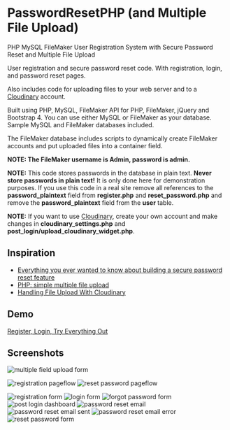 # PasswordResetPHP (and Multiple File Upload)
PHP MySQL FileMaker User Registration System with Secure Password Reset and Multiple File Upload

User registration and secure password reset code.
With registration, login, and password reset pages.

Also includes code for uploading files to your web server and to a [Cloudinary](https://cloudinary.com/) account.

Built using PHP, MySQL, FileMaker API for PHP, FileMaker, jQuery and Bootstrap 4.
You can use either MySQL or FileMaker as your database. Sample MySQL and FileMaker databases included.

The FileMaker database includes scripts to dynamically create FileMaker accounts and put uploaded files into a container field.


**NOTE: The FileMaker username is Admin, password is admin.**
 
**NOTE:** This code stores passwords in the database in plain text. <strong>Never store passwords in plain text!</strong> It is only done here for demonstration purposes. If you use this code in a real site remove all references to the **password_plaintext** field from **register.php** and **reset_password.php** and remove the **password_plaintext** field from the **user** table.

**NOTE:** If you want to use [Cloudinary](https://cloudinary.com/), create your own account and make changes in **cloudinary_settings.php** and **post_login/upload_cloudinary_widget.php**.


## Inspiration
* [Everything you ever wanted to know about building a secure password reset feature](https://www.troyhunt.com/everything-you-ever-wanted-to-know/)
* [PHP: simple multiple file upload](https://gist.github.com/N-Porsh/7766039)
* [Handling File Upload With Cloudinary](https://cloudinary.com/blog/file_upload_with_php#handling_file_upload_with_cloudinary)

## Demo
[Register, Login, Try Everything Out](http://www.asktami.com/demo/PasswordResetPHP/index.php?page=register&register)

## Screenshots

![multiple field upload form](https://github.com/asktami/PasswordResetPHP/blob/master/img/Screenshots/multiple_file_upload.png)

![registration pageflow](https://github.com/asktami/PasswordResetPHP/blob/master/__PAGEFLOWS/Registration_Pageflow.png)
![reset password pageflow](https://github.com/asktami/PasswordResetPHP/blob/master/__PAGEFLOWS/Reset_Password_Pageflow.png)

![registration form](https://github.com/asktami/PasswordResetPHP/blob/master/img/Screenshots/1_registration_form.png)
![login form](https://github.com/asktami/PasswordResetPHP/blob/master/img/Screenshots/2_login_form.png)
![forgot password form](https://github.com/asktami/PasswordResetPHP/blob/master/img/Screenshots/3_forgot_password_form.png)
![post login dashboard](https://github.com/asktami/PasswordResetPHP/blob/master/img/Screenshots/4_post_login_dashboard.png)
![password reset email](https://github.com/asktami/PasswordResetPHP/blob/master/img/Screenshots/5_password_reset_email.png)
![password reset email sent](https://github.com/asktami/PasswordResetPHP/blob/master/img/Screenshots/6_password_reset_email_sent.png)
![password reset email error](https://github.com/asktami/PasswordResetPHP/blob/master/img/Screenshots/7_password_reset_error_email.png)
![reset password form](https://github.com/asktami/PasswordResetPHP/blob/master/img/Screenshots/8_reset_password_form.png)
